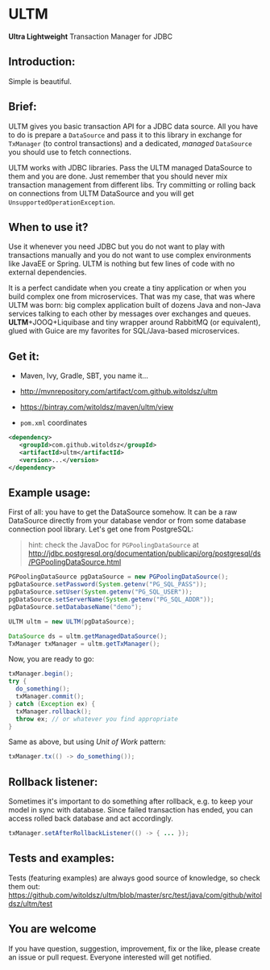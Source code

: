 ULTM
===
**Ultra Lightweight** Transaction Manager for JDBC

Introduction:
---
Simple is beautiful.

Brief:
---
ULTM gives you basic transaction API for a JDBC data source. All you have to do is prepare a `DataSource` and pass it to this library in exchange for `TxManager` (to control transactions) and a dedicated, *managed* `DataSource` you should use to fetch connections.

ULTM works with JDBC libraries. Pass the ULTM managed DataSource to them and you are done. Just remember that you should never mix transaction management from different libs. Try committing or rolling back on connections from ULTM DataSource and you will get `UnsupportedOperationException`.

When to use it?
---
Use it whenever you need JDBC but you do not want to play with transactions manually and you do not want to use complex environments like JavaEE or Spring.
ULTM is nothing but few lines of code with no external dependencies.

It is a perfect candidate when you create a tiny application or when you build complex one from microservices. That was my case, that was where ULTM was born: big complex application built of dozens Java and non-Java services talking to each other by messages over exchanges and queues. **ULTM**+JOOQ+Liquibase and tiny wrapper around RabbitMQ (or equivalent), glued with Guice are my favorites for SQL/Java-based microservices.

Get it:
---
- Maven, Ivy, Gradle, SBT, you name it...
 - http://mvnrepository.com/artifact/com.github.witoldsz/ultm
 - https://bintray.com/witoldsz/maven/ultm/view

- `pom.xml` coordinates
```xml
<dependency>
   <groupId>com.github.witoldsz</groupId>
   <artifactId>ultm</artifactId>
   <version>...</version>
</dependency>
```

Example usage:
--------------

First of all: you have to get the DataSource somehow. It can be a raw DataSource directly from your database vendor or from some database connection pool library. Let's get one from PostgreSQL:

> hint: check the JavaDoc for `PGPoolingDataSource` at http://jdbc.postgresql.org/documentation/publicapi/org/postgresql/ds/PGPoolingDataSource.html

```java
PGPoolingDataSource pgDataSource = new PGPoolingDataSource();
pgDataSource.setPassword(System.getenv("PG_SQL_PASS"));
pgDataSource.setUser(System.getenv("PG_SQL_USER"));
pgDataSource.setServerName(System.getenv("PG_SQL_ADDR"));
pgDataSource.setDatabaseName("demo");

ULTM ultm = new ULTM(pgDataSource);

DataSource ds = ultm.getManagedDataSource();
TxManager txManager = ultm.getTxManager();
```

Now, you are ready to go:

```java
txManager.begin();
try {
  do_something();
  txManager.commit();
} catch (Exception ex) {
  txManager.rollback();
  throw ex; // or whatever you find appropriate
}
```

Same as above, but using *Unit of Work* pattern:

```java
txManager.tx(() -> do_something());
```

Rollback listener:
------------------

Sometimes it's important to do something after rollback, e.g. to keep your model in sync with database.
Since failed transaction has ended, you can access rolled back database and act accordingly.

```java
txManager.setAfterRollbackListener(() -> { ... });
```

Tests and examples:
-------------------

Tests (featuring examples) are always good source of knowledge, so check them out:
https://github.com/witoldsz/ultm/blob/master/src/test/java/com/github/witoldsz/ultm/test

You are welcome
---
If you have question, suggestion, improvement, fix or the like, please create an issue or pull request. Everyone interested will get notified.
